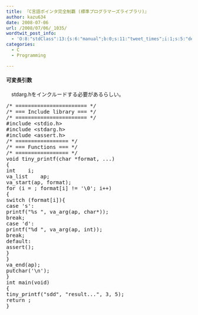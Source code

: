 ```yaml
---
title: 『C言語ポインタ完全制覇 (標準プログラマーズライブラリ)』
author: kazu634
date: 2008-07-06
url: /2008/07/06/_1035/
wordtwit_post_info:
  - 'O:8:"stdClass":13:{s:6:"manual";b:0;s:11:"tweet_times";i:1;s:5:"delay";i:0;s:7:"enabled";i:1;s:10:"separation";s:2:"60";s:7:"version";s:3:"3.7";s:14:"tweet_template";b:0;s:6:"status";i:2;s:6:"result";a:0:{}s:13:"tweet_counter";i:2;s:13:"tweet_log_ids";a:1:{i:0;i:4121;}s:9:"hash_tags";a:0:{}s:8:"accounts";a:1:{i:0;s:7:"kazu634";}}'
categories:
  - C
  - Programming

---
```

<div class="section">
<h4>
    可変長引数
</h4>
  
<p>
    　stdarg.hをインクルードする必要があるらしい。
</p>
  
<pre class="syntax-highlight">
<span class="synComment">/* ======================= */</span>
<span class="synComment">/* === Include library === */</span>
<span class="synComment">/* ======================= */</span>
<span class="synPreProc">#include </span><span class="synConstant">&#60;stdio.h&#62;</span>
<span class="synPreProc">#include </span><span class="synConstant">&#60;stdarg.h&#62;</span>
<span class="synPreProc">#include </span><span class="synConstant">&#60;assert.h&#62;</span>
<span class="synComment">/* ================= */</span>
<span class="synComment">/* === Functions === */</span>
<span class="synComment">/* ================= */</span>
<span class="synType">void</span> tiny_printf(<span class="synType">char</span> *format, ...)
{
<span class="synType">int</span>	i;
<span class="synType">va_list</span>	ap;
va_start(ap, format);
<span class="synStatement">for</span> (i = <span class="synConstant"></span>; format[i] != <span class="synSpecial">'\0'</span>; i++)
{
<span class="synStatement">switch</span> (format[i]){
<span class="synStatement">case</span> <span class="synConstant">'s'</span>:
printf(<span class="synConstant">&#34;</span><span class="synSpecial">%s</span><span class="synConstant"> &#34;</span>, va_arg(ap, <span class="synType">char</span>*));
<span class="synStatement">break</span>;
<span class="synStatement">case</span> <span class="synConstant">'d'</span>:
printf(<span class="synConstant">&#34;</span><span class="synSpecial">%d</span><span class="synConstant"> &#34;</span>, va_arg(ap, <span class="synType">int</span>));
<span class="synStatement">break</span>;
<span class="synStatement">default</span>:
assert(<span class="synConstant"></span>);
}
}
va_end(ap);
putchar(<span class="synSpecial">'\n'</span>);
}
<span class="synType">int</span> main(<span class="synType">void</span>)
{
tiny_printf(<span class="synConstant">&#34;sdd&#34;</span>, <span class="synConstant">&#34;result...&#34;</span>, <span class="synConstant">3</span>, <span class="synConstant">5</span>);
<span class="synStatement">return</span> <span class="synConstant"></span>;
}
</pre>
</div>